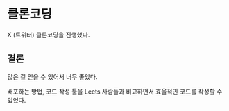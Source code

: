 # 클론코딩

X (트위터) 클론코딩을 진행했다.

## 결론

많은 걸 얻을 수 있어서 너무 좋았다.

배포하는 방법, 코드 작성 툴을 Leets 사람들과 비교하면서 효율적인 코드를 작성할 수 있었다.   


